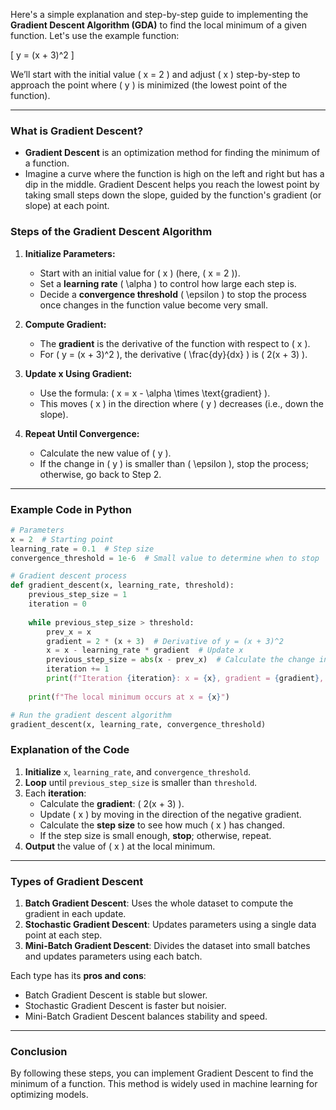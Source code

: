 Here's a simple explanation and step-by-step guide to implementing the **Gradient Descent Algorithm (GDA)** to find the local minimum of a given function. Let's use the example function:

\[ y = (x + 3)^2 \]

We’ll start with the initial value \( x = 2 \) and adjust \( x \) step-by-step to approach the point where \( y \) is minimized (the lowest point of the function).

---

### What is Gradient Descent?

- **Gradient Descent** is an optimization method for finding the minimum of a function.
- Imagine a curve where the function is high on the left and right but has a dip in the middle. Gradient Descent helps you reach the lowest point by taking small steps down the slope, guided by the function's gradient (or slope) at each point.

### Steps of the Gradient Descent Algorithm

1. **Initialize Parameters:**
   - Start with an initial value for \( x \) (here, \( x = 2 \)).
   - Set a **learning rate** \( \alpha \) to control how large each step is.
   - Decide a **convergence threshold** \( \epsilon \) to stop the process once changes in the function value become very small.

2. **Compute Gradient:**
   - The **gradient** is the derivative of the function with respect to \( x \).
   - For \( y = (x + 3)^2 \), the derivative \( \frac{dy}{dx} \) is \( 2(x + 3) \).

3. **Update x Using Gradient:**
   - Use the formula: \( x = x - \alpha \times \text{gradient} \).
   - This moves \( x \) in the direction where \( y \) decreases (i.e., down the slope).

4. **Repeat Until Convergence:**
   - Calculate the new value of \( y \).
   - If the change in \( y \) is smaller than \( \epsilon \), stop the process; otherwise, go back to Step 2.

---

### Example Code in Python

```python
# Parameters
x = 2  # Starting point
learning_rate = 0.1  # Step size
convergence_threshold = 1e-6  # Small value to determine when to stop

# Gradient descent process
def gradient_descent(x, learning_rate, threshold):
    previous_step_size = 1
    iteration = 0
    
    while previous_step_size > threshold:
        prev_x = x
        gradient = 2 * (x + 3)  # Derivative of y = (x + 3)^2
        x = x - learning_rate * gradient  # Update x
        previous_step_size = abs(x - prev_x)  # Calculate the change in x
        iteration += 1
        print(f"Iteration {iteration}: x = {x}, gradient = {gradient}, step size = {previous_step_size}")
    
    print(f"The local minimum occurs at x = {x}")

# Run the gradient descent algorithm
gradient_descent(x, learning_rate, convergence_threshold)
```

### Explanation of the Code

1. **Initialize** `x`, `learning_rate`, and `convergence_threshold`.
2. **Loop** until `previous_step_size` is smaller than `threshold`.
3. Each **iteration**:
   - Calculate the **gradient**: \( 2(x + 3) \).
   - Update \( x \) by moving in the direction of the negative gradient.
   - Calculate the **step size** to see how much \( x \) has changed.
   - If the step size is small enough, **stop**; otherwise, repeat.
4. **Output** the value of \( x \) at the local minimum.

---

### Types of Gradient Descent

1. **Batch Gradient Descent**: Uses the whole dataset to compute the gradient in each update.
2. **Stochastic Gradient Descent**: Updates parameters using a single data point at each step.
3. **Mini-Batch Gradient Descent**: Divides the dataset into small batches and updates parameters using each batch.

Each type has its **pros and cons**:
- Batch Gradient Descent is stable but slower.
- Stochastic Gradient Descent is faster but noisier.
- Mini-Batch Gradient Descent balances stability and speed.

---

### Conclusion

By following these steps, you can implement Gradient Descent to find the minimum of a function. This method is widely used in machine learning for optimizing models.
